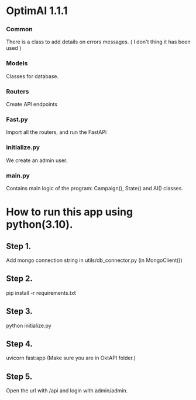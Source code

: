 # OptimAI 1.1.1

### Common

There is a class to add details on errors messages. ( I don't thing it has been used )

### Models

Classes for database. 

### Routers

Create API endpoints

### Fast.py

Import all the routers, and run the FastAPi

### initialize.py

We create an admin user. 

### main.py

Contains main logic of the program: Campaign(), State() and AI() classes.

# How to run this app using python(3.10).

## Step 1.

Add mongo connection string in utils/db_connector.py (in MongoClient())

## Step 2.

pip install -r requirements.txt

## Step 3.

python initialize.py

## Step 4.

uvicorn fast:app (Make sure you are in OktAPI folder.)

## Step 5.

Open the url with /api and login with admin/admin.
